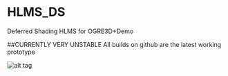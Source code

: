# HLMS_DS
Deferred Shading HLMS for OGRE3D+Demo

##CURRENTLY VERY UNSTABLE
All builds on github are the latest working prototype

![alt tag](http://i.imgur.com/My5NWte.jpg)
